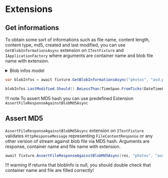 # Extensions

## Get informations
To obtain some sort of informations such as file name, content length, content type, md5, created and last modified, 
you can use `GetBlobInformationsAsync` extension on `ITestFixture` and `IApplicationFactory` where arguments are 
container name and blob file name with extension.

<details>
	<summary>Blob infos model</summary>
	
<!--codeinclude-->
[](../../src/FluentTesting.Azurite/BlobData.cs)
<!--/codeinclude-->

</details>


```csharp
var blobInfos = await fixture.GetBlobInformationsAsync("photos", "asd.png");

blobInfos.LastModified.Should().BeLessThan(TimeSpan.FromTicks(DateTimeOffset.Now.Ticks));
```

!!! note
	To assert MD5 hash you can use predefined Extension	`AssertFileResponseAgainstBlobMd5Async`

## Assert MD5
`AssertFileResponseAgainstBlobMd5Async` extension on `ITestFixture` validates `HttpResponseMessage` representing `FileContentResponse` or any other version of stream against blob file via MD5 hash.
Arguments are response, container name and file name with extension.

```csharp
await fixture.AssertFileResponseAgainstBlobMd5Async(res, "photos", "asd.png");
```

!!! warning
	If returns that blobInfo is null, you should double check that container name and file are filled correctly!